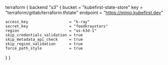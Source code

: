 terraform {
  backend "s3" {
    bucket   = "kubefirst-state-store"
    key      = "terraform/gitlab/terraform.tfstate"
    endpoint = "https://minio.kubefirst.dev"

    access_key                  = "k-ray"
    secret_key                  = "feedkraystars"
    region                      = "us-k3d-1"
    skip_credentials_validation = true
    skip_metadata_api_check     = true
    skip_region_validation      = true
    force_path_style            = true
  }
}
